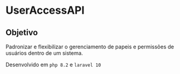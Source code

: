 # UserAccessAPI

## Objetivo 
Padronizar e flexibilizar o gerenciamento de papeis e permissões de usuários dentro de um sistema.

Desenvolvido em `php 8.2` e `laravel 10`

